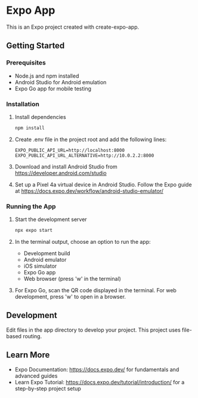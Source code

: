 # Expo App

This is an Expo project created with create-expo-app.

## Getting Started

### Prerequisites

- Node.js and npm installed
- Android Studio for Android emulation
- Expo Go app for mobile testing

### Installation

1. Install dependencies

   ```bash
   npm install
   ```

2. Create .env file in the project root and add the following lines:

   ```
   EXPO_PUBLIC_API_URL=http://localhost:8000
   EXPO_PUBLIC_API_URL_ALTERNATIVE=http://10.0.2.2:8000
   ```

3. Download and install Android Studio from https://developer.android.com/studio

4. Set up a Pixel 4a virtual device in Android Studio. Follow the Expo guide at https://docs.expo.dev/workflow/android-studio-emulator/

### Running the App

1. Start the development server

   ```bash
   npx expo start
   ```

2. In the terminal output, choose an option to run the app:
   - Development build
   - Android emulator
   - iOS simulator
   - Expo Go app
   - Web browser (press 'w' in the terminal)

3. For Expo Go, scan the QR code displayed in the terminal. For web development, press 'w' to open in a browser.

## Development

Edit files in the app directory to develop your project. This project uses file-based routing.

## Learn More

- Expo Documentation: https://docs.expo.dev/ for fundamentals and advanced guides
- Learn Expo Tutorial: https://docs.expo.dev/tutorial/introduction/ for a step-by-step project setup